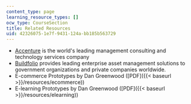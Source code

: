 ```yaml
---
content_type: page
learning_resource_types: []
ocw_type: CourseSection
title: Related Resources
uid: 42326075-1e7f-9431-124a-bb185b563729
---
```


*   [Accenture](http://www.accenture.com/us-en/company/Pages/index.aspx) is the world's leading management consulting and technology services company
*   [Buildfolio](http://www.markosweb.com/www/buildfolio.com/) provides leading enterprise asset management solutions to government organizations and private companies worldwide.
*   E-commerce Prototypes by Dan Greenwood ([PDF]({{< baseurl >}}/resources/ecommerce))
*   E-learning Prototypes by Dan Greenwood ([PDF]({{< baseurl >}}/resources/elearning))